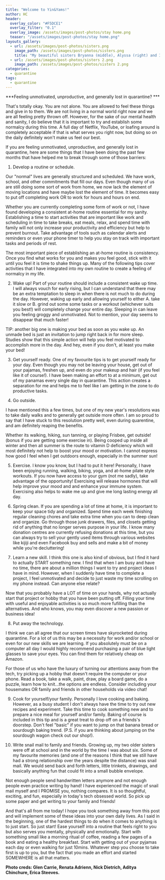 ```yaml
---
title: "Welcome to Yin&Yams!"
author: HC
header:
  overlay_color: "#F5DCE1"
  overlay_filter: "0.1"
  overlay_image: /assets/images/post-photos/stay home.png
  teaser: "/assets/images/post-photos/stay home.png"
layouts_gallery:
  - url: /assets/images/post-photos/sisters.png
    image_path: /assets/images/post-photos/sisters.png
    title: "My beautiful sisters Bryanna (middle), Alyssa (right) and I."
  - url: /assets/images/post-photos/sisters 2.png
    image_path: /assets/images/post-photos/sisters 2.png
categories:
  - quarantine
tags:
  - quarantine
---
```


***Feeling unmotivated, unproductive, and generally lost in quarantine? ***


That's totally okay. You are not alone. You are allowed to feel these things and give in to them. We are not living in a normal world right now and we are all feeling pretty thrown off. However, for the sake of our mental health and sanity, I do believe that it is important to try and establish some normalcy during this time. A full day of Netflix, YouTube, or loafing around is completely acceptable if that is what serves you right now, but doing so on the daily definitely won't make us feel our best. 


If you are feeling unmotivated, unproductive, and generally lost in quarantine, here are some things that I have been doing the past few months that have helped me to break through some of those barriers:


1. Develop a routine or schedule. 

Our "normal" lives are generally structured and scheduled. We have work, school, and other commitments that fill our days. Even though many of us are still doing some sort of work from home, we now lack the element of moving locations and have maybe lost the element of time. It becomes easy to put off completing work OR to work for hours and hours on end.


Whether you are currently completing some form of work or not, I have found developing a consistent at-home routine essential for my sanity. Establishing a time to start activities that are important like work and scheduling in time to take breaks, eat meals, relax, and spend time with family will not only increase your productivity and efficiency but help to prevent burnout. Take advantage of tools such as calendar alerts and reminders or even your phone timer to help you stay on track with important tasks and periods of rest.


The most important piece of establishing an at-home routine is consistency. Once you find what works for you and makes you feel good, stick with it until you feel it is time to shake things up. Many of the following tips cover activities that I have integrated into my own routine to create a feeling of normalcy in my life.


2. Wake up!
Part of your routine should include a consistent wake up time. I will always vouch for early rising, but I can understand that there may be an extra temptation to sleep in when there is not much to do during the day. However, waking up early and allowing yourself to either A. take it slow or B. grind out some some tasks or a workout (whichever suits you best!) will completely change your entire day. Sleeping in can leave you feeling groggy and unmotivated. Not to mention, your day seems to disappear that much faster!


TIP: another big one is making your bed as soon as you wake up. An unmade bed is just an invitation to jump right back in for more sleep. Studies show that this simple action will help you feel motivated to accomplish more in the day. And hey, even if you don't, at least you make your bed!


3. Get yourself ready.
One of my favourite tips is to get yourself ready for your day. Even though you may not be leaving your house, get out of your pajamas, freshen up, and even do your makeup and hair (if you feel like it of course!). I have been making an effort to at a minimum, get out of my panamas every single day in quarantine. This action creates a separation for me and helps me to feel like I am getting in the zone to do productive tasks.


4. Go outside.

I have mentioned this a few times, but one of my new year's resolutions was to take daily walks and to generally get outside more often. I am so proud to say that I have stuck to this resolution pretty well, even during quarentine, and am definitely reaping the benefits.


Whether its walking, hiking, sun tanning, or playing Frisbee, get outside! (bonus if you are getting some exercise in). Being cooped up inside all winter and then all summer is the route to vitamin D deficiency which will most definitely not help to boost your mood or motivation. I cannot express how good I feel when I get outdoors enough, especially in the summer sun!




5. Exercise.
I know you know, but I had to put it here! Personally, I have been enjoying running, walking, biking, yoga, and at-home pilate style workouts. If you now have access to your gym (not me sadly), take advantage of the opportunity! Exercising will release hormones that will help improve your mood and and enhance your immune system. Exercising also helps to wake me up and give me long lasting energy all day.


6. Spring clean.
If you are spending a lot of time at home, it is important to keep your space tidy and organized. Spend time each week finishing regular cleaning chores and take extra time when you can to deep clean and organize. Go through those junk drawers, files, and closets getting rid of anything that no longer serves purpose in your life. I know many donation centres are currently refusing donations at this time, but you can always try to sell your gently used items through various websites like kijiji and even Facebook buy and sells and make a bit of money while you're decluttering! 


7. Learn a new skill.
I think this one is also kind of obvious, but I find it hard to actually START something new. I find that when I am busy and have no time, there are about a million things I want to try and project ideas I have in mind. However, when I suddenly have time to complete a project, I feel unmotivated and decide to just waste my time scrolling on my phone instead. Can anyone else relate?


Now that you probably have a LOT of time on your hands, why not actually start that project or hobby that you have been putting off. Filling your time with useful and enjoyable activities is so much more fufilling than the alternatives. And who knows, you may even discover a new passion or business idea! 


8. Put away the technology.

I think we can all agree that our screen times have skyrocketed during quarantine. For a lot of us this may be a necessity for work and/or school or even for our new skills we are learning. If you absolutely must be on a computer all day I would highly recommend purchasing a pair of blue light glasses to save your eyes. You can find them for relatively cheap on Amazon. 


For those of us who have the luxury of turning our attentions away from the tech, try picking up a hobby that doesn't require the computer or your phone. Read a book, take a walk, paint, draw, play a board game, do a puzzle, learn how to knit...the options are endless. Consider including your housemates OR family and friends in other households via video chat! 


9. Cook for yourself/your family.
Personally I love cooking and baking. However, as a busy student I don't always have the time to try out new recipes and experiment. Take this time to cook something new and to prepare a nice meal for yourself and/or family. Baking of course is included in this tip and is a great treat to drop off on a friends's doorstep. Don't feel "basic" if you want to jump on that banana bread or sourdough baking trend. (P.S. if you are thinking about jumping on the sourdough wagon check out our shop!). 


10. Write snail mail to family and friends.
Growing up, my two older sisters were off at school and in the world by the time I was about six. Some of my favourite memories (and one of the reasons I think that we still have  had a strong relationship over the years despite the distance) was snail mail. We would send back and forth letters, little trinkets, drawings, and basically anything fun that could fit into a small bubble envelope.


Not enough people send handwritten letters anymore and not enough people even practice writing by hand! I have experienced the magic of snail mail myself and I PROMISE you, nothing compares. It is so thoughtful, exciting, and fun, especially in today's tech obsessed world. So pick up some paper and get writing to your family and friends!






And that's all from me today! I hope you took something away from this post and will implement some of these ideas into your own daily lives. As I said in the beginning, one of the hardest things to do when it comes to anything is to just start. So just start! Ease yourself into a routine that feels right to you but also serves you mentally, physically and emotionally. Start with something small like a morning ritual of coffee, reading a few pages of a book and eating a healthy breakfast. Start with getting out of your pyjamas each day or even walking for just 10mins. Whatever step you choose to take first is up to you, but the fact that you made an effort and started SOMEWHERE is all that matters.


**Photo creds: Glen Carrie, Renata Adrienn, Nick Dietrich, Aditya Chinchure, Erica Steeves.**
